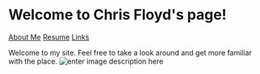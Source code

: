 # Welcome to Chris Floyd's page!
[About Me](https://github.com/chrisfloyd87/Midterm1000/blob/22047365ada018be637bc94826289fcdbf61f1be/AboutMe.md) [Resume](https://github.com/chrisfloyd87/Midterm1000/blob/209204ddedb0f456f48d18f63598c1eb5a87211c/Resume) [Links](https://github.com/chrisfloyd87/Midterm1000/blob/0416287cf7b29425b4e370ca8c0cb6872e52aa80/links.md)


Welcome to my site. Feel free to take a look around and get more familiar with the place. 
![enter image description here](https://github.com/chrisfloyd87/Midterm1000/blob/a97d5bc42a7260e3a81945569f9eaf2b0cd9ee3b/Screenshot%202022-03-14%20123802.png)

